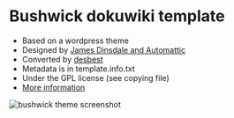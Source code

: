 # Bushwick dokuwiki template

* Based on a wordpress theme
* Designed by [James Dinsdale and Automattic](https://wordpress.org/themes/bushwick/)
* Converted by [desbest](http://desbest.com)
* Metadata is in template.info.txt
* Under the GPL license (see copying file)
* [More information](http://dokuwiki.org/template:bushwick)

![bushwick theme screenshot](https://i.imgur.com/pdkCWAn.png)